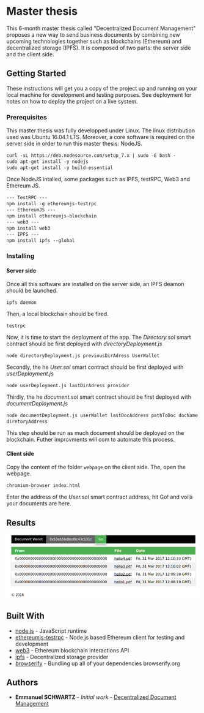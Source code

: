 # Master thesis

This 6-month master thesis called "Decentralized Document Management" proposes a new way to send business documents by combining new upcoming technologies together such as blockchains (Ethereum) and decentralized storage (IPFS). It is composed of two parts: the server side and the client side.


## Getting Started

These instructions will get you a copy of the project up and running on your local machine for development and testing purposes. See deployment for notes on how to deploy the project on a live system.

### Prerequisites

This master thesis was fully developped under Linux. The linux distribution used was Ubuntu 16.04.1 LTS. Moreover, a core software is required on the server side in order to run this master thesis: NodeJS.

```
curl -sL https://deb.nodesource.com/setup_7.x | sudo -E bash -
sudo apt-get install -y nodejs
sudo apt-get install -y build-essential
```
Once NodeJS intalled, some packages such as IPFS, testRPC, Web3 and Ethereum JS.
```
--- TestRPC ---
npm install -g ethereumjs-testrpc
--- EthereumJS ---
npm install ethereumjs-blockchain
--- web3 ---
npm install web3
--- IPFS ---
npm install ipfs --global
```

### Installing

#### Server side

Once all this software are installed on the server side, an IPFS deamon should be launched.

```
ipfs daemon
```
Then, a local blockchain should be fired.
```
testrpc
```
Now, it is time to start the deployment of the app. The *Directory.sol* smart contract should be first deployed with *directoryDeployment.js*

```
node directoryDeployment.js previousDirAdress UserWallet
```
Secondly, the he *User.sol* smart contract should be first deployed with *userDeployment.js*

```
node userDeployment.js lastDirAdress provider
```
Thirdly, the he *document.sol* smart contract should be first deployed with *documentDeployment.js*

```
node documentDeployment.js userWallet lastDocAddress pathToDoc docName diretoryAddress
```
This step should be run as much document should be deployed on the blockchain. Futher improvments will com to automate this process.

#### Client side

Copy the content of the folder `webpage` on the client side. The, open the webpage.
```
chromium-browser index.html
```

Enter the address of the *User.sol* smart contract address, hit Go! and voilà your documents are here.


## Results

![alt tag](https://github.com/frenchieisverige/master-thesis/blob/master/doc/ressources/webpage_example.png)


## Built With

* [node.js](https://nodejs.org/en/) - JavaScript runtime
* [ethereumjs-testrpc](https://github.com/ethereumjs/testrpc) - Node.js based Ethereum client for testing and development
* [web3](https://github.com/ethereum/wiki/wiki/JavaScript-API) - Ethereum blockchain interactions API
* [ipfs](https://ipfs.io/) - Decentralized storage provider
* [browserify](browserify.org) - Bundling up all of your dependencies 
browserify.org

## Authors

* **Emmanuel SCHWARTZ** - *Initial work* - [Decentralized Document Management](https://github.com/frenchieisverige/)






